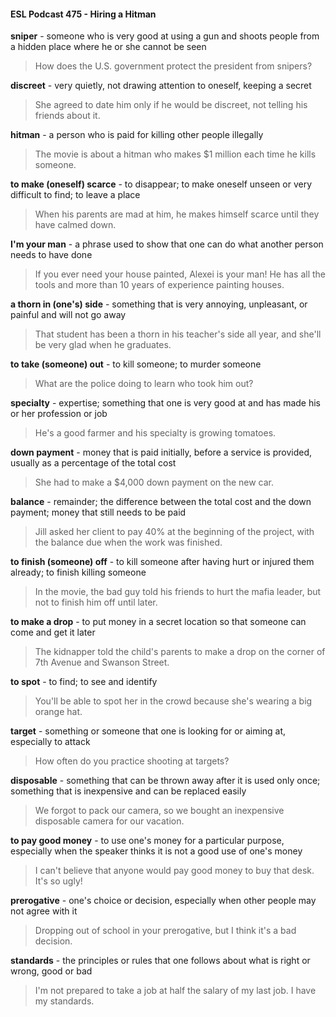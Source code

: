 #### ESL Podcast 475 - Hiring a Hitman

**sniper** - someone who is very good at using a gun and shoots people from a
hidden place where he or she cannot be seen

> How does the U.S. government protect the president from snipers?

**discreet** - very quietly, not drawing attention to oneself, keeping a secret

> She agreed to date him only if he would be discreet, not telling his friends about
it.

**hitman** - a person who is paid for killing other people illegally

> The movie is about a hitman who makes $1 million each time he kills someone.

**to make (oneself) scarce** - to disappear; to make oneself unseen or very
difficult to find; to leave a place

> When his parents are mad at him, he makes himself scarce until they have
calmed down.

**I'm your man** - a phrase used to show that one can do what another person
needs to have done

> If you ever need your house painted, Alexei is your man! He has all the tools
and more than 10 years of experience painting houses.

**a thorn in (one's) side** - something that is very annoying, unpleasant, or painful
and will not go away

> That student has been a thorn in his teacher's side all year, and she'll be very
glad when he graduates.

**to take (someone) out** - to kill someone; to murder someone

> What are the police doing to learn who took him out?

**specialty** - expertise; something that one is very good at and has made his or
her profession or job

> He's a good farmer and his specialty is growing tomatoes.

**down payment** - money that is paid initially, before a service is provided, usually
as a percentage of the total cost

> She had to make a $4,000 down payment on the new car.

**balance** - remainder; the difference between the total cost and the down
payment; money that still needs to be paid

> Jill asked her client to pay 40% at the beginning of the project, with the balance
due when the work was finished.

**to finish (someone) off** - to kill someone after having hurt or injured them
already; to finish killing someone

> In the movie, the bad guy told his friends to hurt the mafia leader, but not to
finish him off until later.

**to make a drop** - to put money in a secret location so that someone can come
and get it later

> The kidnapper told the child's parents to make a drop on the corner of 7th
Avenue and Swanson Street.

**to spot** - to find; to see and identify

> You'll be able to spot her in the crowd because she's wearing a big orange hat.

**target** - something or someone that one is looking for or aiming at, especially to
attack

> How often do you practice shooting at targets?

**disposable** - something that can be thrown away after it is used only once;
something that is inexpensive and can be replaced easily

> We forgot to pack our camera, so we bought an inexpensive disposable camera
for our vacation.

**to pay good money** - to use one's money for a particular purpose, especially
when the speaker thinks it is not a good use of one's money

> I can't believe that anyone would pay good money to buy that desk. It's so
ugly!

**prerogative** - one's choice or decision, especially when other people may not
agree with it

> Dropping out of school in your prerogative, but I think it's a bad decision.

**standards** - the principles or rules that one follows about what is right or wrong,
good or bad

> I'm not prepared to take a job at half the salary of my last job. I have my
standards.


